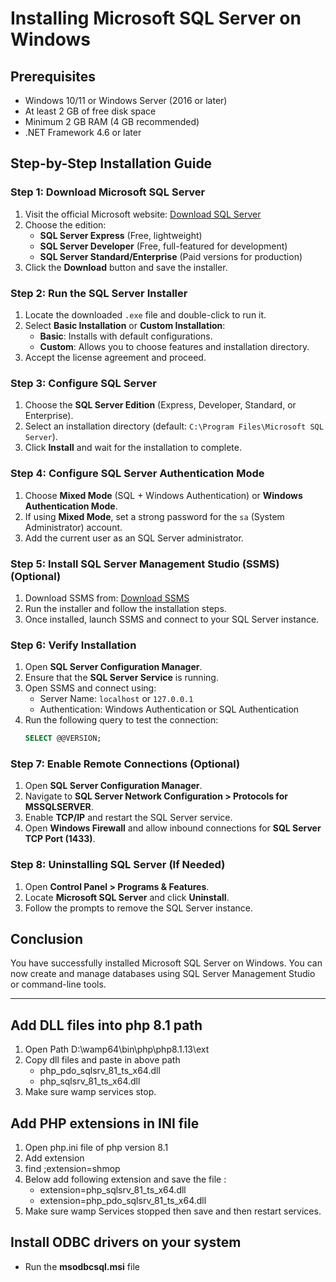 # Installing Microsoft SQL Server on Windows

## Prerequisites
- Windows 10/11 or Windows Server (2016 or later)
- At least 2 GB of free disk space
- Minimum 2 GB RAM (4 GB recommended)
- .NET Framework 4.6 or later

## Step-by-Step Installation Guide

### Step 1: Download Microsoft SQL Server
1. Visit the official Microsoft website: [Download SQL Server](https://www.microsoft.com/en-us/sql-server/sql-server-downloads)
2. Choose the edition:
   - **SQL Server Express** (Free, lightweight)
   - **SQL Server Developer** (Free, full-featured for development)
   - **SQL Server Standard/Enterprise** (Paid versions for production)
3. Click the **Download** button and save the installer.

### Step 2: Run the SQL Server Installer
1. Locate the downloaded `.exe` file and double-click to run it.
2. Select **Basic Installation** or **Custom Installation**:
   - **Basic**: Installs with default configurations.
   - **Custom**: Allows you to choose features and installation directory.
3. Accept the license agreement and proceed.

### Step 3: Configure SQL Server
1. Choose the **SQL Server Edition** (Express, Developer, Standard, or Enterprise).
2. Select an installation directory (default: `C:\Program Files\Microsoft SQL Server`).
3. Click **Install** and wait for the installation to complete.

### Step 4: Configure SQL Server Authentication Mode
1. Choose **Mixed Mode** (SQL + Windows Authentication) or **Windows Authentication Mode**.
2. If using **Mixed Mode**, set a strong password for the `sa` (System Administrator) account.
3. Add the current user as an SQL Server administrator.

### Step 5: Install SQL Server Management Studio (SSMS) (Optional)
1. Download SSMS from: [Download SSMS](https://aka.ms/ssmsfullsetup)
2. Run the installer and follow the installation steps.
3. Once installed, launch SSMS and connect to your SQL Server instance.

### Step 6: Verify Installation
1. Open **SQL Server Configuration Manager**.
2. Ensure that the **SQL Server Service** is running.
3. Open SSMS and connect using:
   - Server Name: `localhost` or `127.0.0.1`
   - Authentication: Windows Authentication or SQL Authentication
4. Run the following query to test the connection:
   ```sql
   SELECT @@VERSION;
   ```

### Step 7: Enable Remote Connections (Optional)
1. Open **SQL Server Configuration Manager**.
2. Navigate to **SQL Server Network Configuration > Protocols for MSSQLSERVER**.
3. Enable **TCP/IP** and restart the SQL Server service.
4. Open **Windows Firewall** and allow inbound connections for **SQL Server TCP Port (1433)**.

### Step 8: Uninstalling SQL Server (If Needed)
1. Open **Control Panel > Programs & Features**.
2. Locate **Microsoft SQL Server** and click **Uninstall**.
3. Follow the prompts to remove the SQL Server instance.

## Conclusion
You have successfully installed Microsoft SQL Server on Windows. You can now create and manage databases using SQL Server Management Studio or command-line tools.

---
## Add DLL files into php 8.1 path
1. Open Path D:\wamp64\bin\php\php8.1.13\ext
2. Copy dll files and paste in above path
   - php_pdo_sqlsrv_81_ts_x64.dll
   - php_sqlsrv_81_ts_x64.dll
3. Make sure wamp services stop.

## Add PHP extensions in INI file
1. Open php.ini file of php version 8.1
2. Add extension
3. find ;extension=shmop
4. Below add following extension and save the file : 
   - extension=php_sqlsrv_81_ts_x64.dll
   - extension=php_pdo_sqlsrv_81_ts_x64.dll
5. Make sure wamp Services stopped then save and then restart services.

## Install ODBC drivers on your system
   - Run the **msodbcsql.msi** file
   



